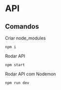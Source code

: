 # API

## Comandos

Criar node_modules

```
npm i
```

Rodar API

```
npm start
```

Rodar API com Nodemon

```
npm run dev
```
